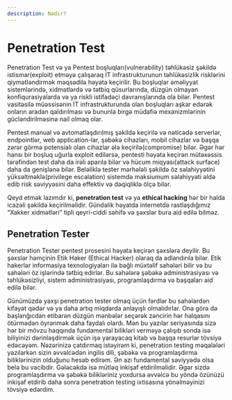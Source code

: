 ```yaml
---
description: Nədir?
---
```


# Penetration Test

Penetration Test və ya Pentest boşluqları(vulnerability) təhlükəsiz şəkildə istismar(exploit) etməyə çalışaraq İT infrastrukturunun təhlükəsizlik risklərini qiymətləndirmək məqsədilə həyata keçirilir. Bu boşluqlar əməliyyat sistemlərində, xidmətlərdə və tətbiq qüsurlarında, düzgün olmayan konfiqurasiyalarda və ya riskli istifadəçi davranışlarında ola bilər. Pentest vasitəsilə müəssisənin İT infrastrukturunda olan boşluqları aşkar edərək onların aradan qaldırılması və bununla birgə müdafiə mexanizmlərinin gücləndirilməsinə nail olmaq olar.&#x20;

Pentest manual və avtomatlaşdırılmış şəkildə keçirilə və nəticədə serverlər, endpointlər, web application-lar, şəbəkə cihazları, mobil cihazlar və başqa zərər görmə potensialı olan cihazlar ələ keçirilə(compromise) bilər. Əgər hər hansı bir boşluq uğurla exploit edilərsə, pentesti həyata keçirən mütəxəssis tərəfindən test daha da irəli aparıla bilər və hücum miqyası(attack surface) daha da genişlənə bilər. Beləliklə tester mərhələli şəkildə öz səlahiyyətini yüksəltməklə(privilege escalation) sistemdə maksiumum səlahiyyəti əldə edib risk səviyyəsini daha effektiv və dəqiqliklə ölçə bilər.

Qeyd etmək lazımdır ki, **penetration test** və ya **ethical hacking** hər bir halda icazəli şəkildə keçirilməlidir. Gündəlik həyatda internetdə rastlaşdığımız “Xakker xidmətləri” tipli qeyri-ciddi səhifə və şəxslər bura aid edilə bilməz.&#x20;

## Penetration Tester

Penetration Tester pentest prosesini həyata keçirən şəxslərə deyilir. Bu şəxslər həmçinin Etik Haker (Ethical Hacker) olaraq da adlandırıla bilər. Etik hakerlər informasiya texnologiyaları ilə bağlı müxtəlif sahələri bilir və bu sahələri öz işlərində tətbiq edirlər. Bu sahələrə şəbəkə administrasiyası və təhlükəsizliyi, sistem administrasiyası, programlaşdırma və başqaları aid edilə bilər.

Günümüzdə yaxşı penetration tester olmaq üçün fərdlər bu sahələrdən kifayət qədər və ya daha artıq miqdarda anlayışlı olmalıdırlar. Ona görə də başlanğıcdan etibarən düzgün mənbələr seçərək zəncirin hər halqasını ötürmədən öyrənmək daha faydalı olardı. Mən bu yazılar seriyasında sizə hər bir mövzu haqqında fundamental bilikləri verməyə çalışıb sonda isə biliyinizi dərinləşdirmək üçün işə yarayacaq kitab və başqa resurlar tövsiyə edəcəyəm. Nəzərinizə çatdırmaq istəyirəm ki, penetration testing məqalələri yazılarkən sizin əvvəlcədən ingilis dili, şəbəkə və programlaşdırma biliklərinizin olduğunu hesab edirəm. Ən azı fundamental səviyyədə olsa belə bu vacibdir. Gələcəkdə isə mütləq inkişaf etdirilməlidir. Əgər sizdə programlaşdırma və şəbəkə bilikləriniz yoxdursa əvvəlcə bu yöndə özünüzü inkişaf etdirib daha sonra penetration testing ixtisasına yönəlməyinizi tövsiyə edərdim.
